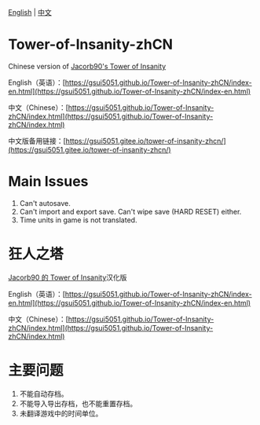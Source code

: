 [English](https://github.com/GSUI5051/Tower-of-Insanity-zhCN/blob/master/README.md#tower-of-insanity-zhcn) | [中文](https://github.com/GSUI5051/Tower-of-Insanity-zhCN/blob/master/README.md#%E7%8B%82%E4%BA%BA%E4%B9%8B%E5%A1%94)

# Tower-of-Insanity-zhCN
Chinese version of [Jacorb90's Tower of Insanity](https://github.com/Jacorb90/Tower-of-Insanity)

English（英语）：[https://gsui5051.github.io/Tower-of-Insanity-zhCN/index-en.html](https://gsui5051.github.io/Tower-of-Insanity-zhCN/index-en.html) 

中文（Chinese）：[https://gsui5051.github.io/Tower-of-Insanity-zhCN/index.html](https://gsui5051.github.io/Tower-of-Insanity-zhCN/index.html)

中文版备用链接：[https://gsui5051.gitee.io/tower-of-insanity-zhcn/](https://gsui5051.gitee.io/tower-of-insanity-zhcn/)

# Main Issues
1. Can't autosave.
2. Can't import and export save. Can't wipe save (HARD RESET) either.
3. Time units in game is not translated.

# 狂人之塔
[Jacorb90 的 Tower of Insanity](https://github.com/Jacorb90/Tower-of-Insanity)汉化版

English（英语）：[https://gsui5051.github.io/Tower-of-Insanity-zhCN/index-en.html](https://gsui5051.github.io/Tower-of-Insanity-zhCN/index-en.html) 

中文（Chinese）：[https://gsui5051.github.io/Tower-of-Insanity-zhCN/index.html](https://gsui5051.github.io/Tower-of-Insanity-zhCN/index.html)

# 主要问题
1. 不能自动存档。
2. 不能导入导出存档，也不能重置存档。
3. 未翻译游戏中的时间单位。
